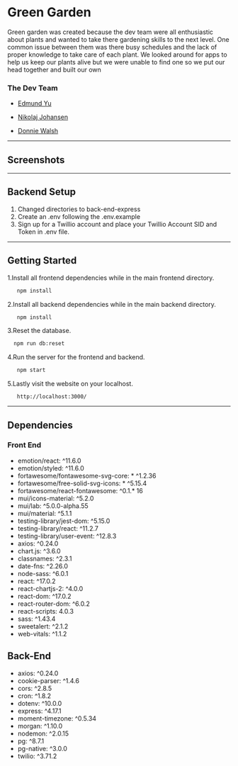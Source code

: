 # Green Garden

Green garden was created because the dev team were all enthusiastic about plants and wanted to take there gardening skills to the next level. One common issue between them was there busy schedules and the lack of proper knowledge to take care of each plant. We looked around for apps to help us keep our plants alive but we were unable to find one so we put our head together and built our own

### The Dev Team

- [Edmund Yu](https://github.com/Nolelle)

- [Nikolaj Johansen](https://github.com/nikolajjuuel)

- [Donnie Walsh](https://github.com/WigglyDonnie)

---

## Screenshots

---

## Backend Setup

1. Changed directories to back-end-express
2. Create an .env following the .env.example
3. Sign up for a Twillio account and place your Twillio Account SID and Token in .env file.

---

## Getting Started

1.Install all frontend dependencies while in the main frontend directory.

```bash
   npm install
```

2.Install all backend dependencies while in the main backend directory.

```bash
   npm install
```

3.Reset the database.

```bash
  npm run db:reset
```

4.Run the server for the frontend and backend.

```bash
   npm start
```

5.Lastly visit the website on your localhost.

```
   http://localhost:3000/
```

---

## Dependencies

### Front End

- emotion/react: ^11.6.0
- emotion/styled: ^11.6.0
- fortawesome/fontawesome-svg-core: \* ^1.2.36
- fortawesome/free-solid-svg-icons: \* ^5.15.4
- fortawesome/react-fontawesome: ^0.1.\* 16
- mui/icons-material: ^5.2.0
- mui/lab: ^5.0.0-alpha.55
- mui/material: ^5.1.1
- testing-library/jest-dom: ^5.15.0
- testing-library/react: ^11.2.7
- testing-library/user-event: ^12.8.3
- axios: ^0.24.0
- chart.js: ^3.6.0
- classnames: ^2.3.1
- date-fns: ^2.26.0
- node-sass: ^6.0.1
- react: ^17.0.2
- react-chartjs-2: ^4.0.0
- react-dom: ^17.0.2
- react-router-dom: ^6.0.2
- react-scripts: 4.0.3
- sass: ^1.43.4
- sweetalert: ^2.1.2
- web-vitals: ^1.1.2

## Back-End

- axios: ^0.24.0
- cookie-parser: ^1.4.6
- cors: ^2.8.5
- cron: ^1.8.2
- dotenv: ^10.0.0
- express: ^4.17.1
- moment-timezone: ^0.5.34
- morgan: ^1.10.0
- nodemon: ^2.0.15
- pg: ^8.7.1
- pg-native: ^3.0.0
- twilio: ^3.71.2

